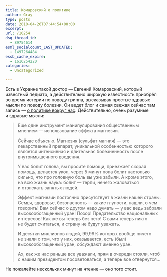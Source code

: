 ```yaml
---
title: Комаровский о политике
author: Gray
type: posts
date: 2010-04-26T07:44:54+00:00
excerpt:
url: /10254
dsq_thread_id:
  - 89754614
esml_socialcount_LAST_UPDATED:
  - 1497264484
essb_cache_expire:
  - 1616254220
categories:
  - Uncategorized

---
```








Есть в&nbsp;Украине такой доктор&nbsp;&mdash; Евгений Комаровский, который известный педиатр, а&nbsp;действительно широкую известность приобрёл во&nbsp;время истерии по&nbsp;поводу гриппа, высказывая простые здравые мысли по&nbsp;поводу болезни. Он&nbsp;ведет блог и&nbsp;самая свежая сейчас там запись&nbsp;&mdash; <a href="http://www.komarovskiy.net/blog/effekt-magnezii-v-bolshoj-politike.html" target="_blank">о&nbsp;политике вокруг нас</a>. Действительно, очень разумные и&nbsp;здравые мысли:

> Еще один инструмент манипулирования общественным мнением&nbsp;&mdash; использование эффекта магнезии.
> 
> Сейчас объясню. Магнезия (сульфат магния)&nbsp;&mdash; это лекарственный препарат, уникальной особенностью которого является интенсивная и&nbsp;длительная болезненность после внутримышечного введения.
> 
> У&nbsp;вас болит голова, вы&nbsp;просите помощи, приезжает скорая помощь, делается укол, через 5&nbsp;минут попа болит настолько сильно, что про головную боль вы&nbsp;уже забыли. А&nbsp;кроме этого, на&nbsp;всю жизнь наука: болит&nbsp;&mdash; терпи, нечего жаловаться и&nbsp;отвлекать занятых людей.
> 
> Эффект магнезии постоянно присутствует в&nbsp;жизни нашей страны. Семья, здоровье, безопасность&nbsp;&mdash; какие глупости, нашли, о&nbsp;чем говорить! Вам сейчас о&nbsp;другом надо думать&nbsp;&mdash; у&nbsp;вас ведь забрали высокообогащенный уран! Позор! Предательство национальных интересов! Как&nbsp;же вы&nbsp;теперь без него! С&nbsp;вами теперь никто не&nbsp;будет считаться, и&nbsp;страну не&nbsp;будут уважать.
> 
> И&nbsp;десятки миллионов людей, 99,99% которых вообще ничего не&nbsp;знали о&nbsp;том, что у&nbsp;них, оказывается, есть (был) высокообогащенный уран, обсуждают именно уран.
> 
> Ах, как&nbsp;же нас раньше все уважали, прям в&nbsp;очереди стояли, чтоб с&nbsp;нашим президентом посоветоваться, а&nbsp;теперь все отвернутся&hellip;

Не&nbsp;пожалейте нескольких минут на&nbsp;чтение&nbsp;&mdash; оно того стоит.